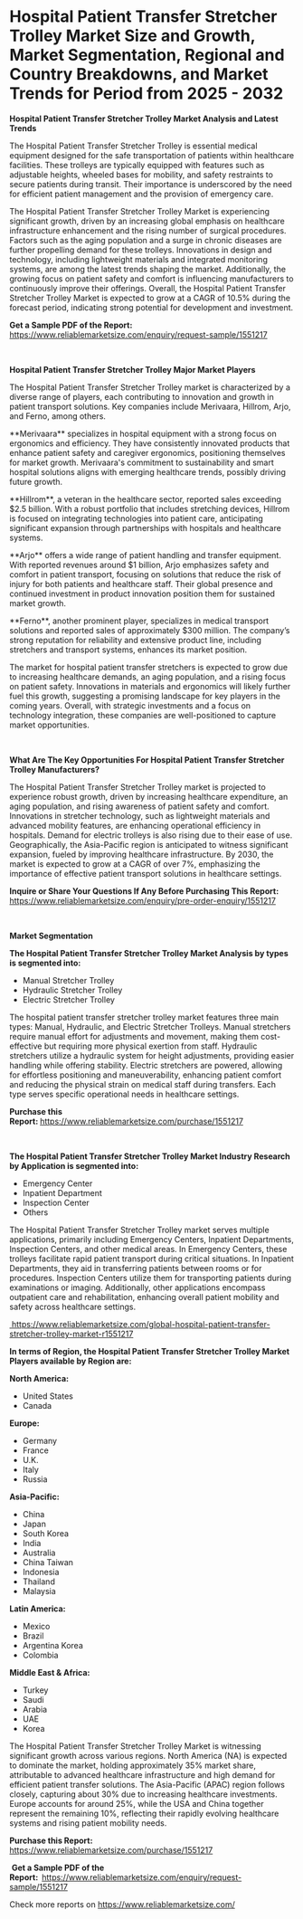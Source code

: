 <p><h1>Hospital Patient Transfer Stretcher Trolley Market Size and Growth, Market Segmentation, Regional and Country Breakdowns, and Market Trends for Period from 2025 -  2032</h1></p><p><strong>Hospital Patient Transfer Stretcher Trolley Market Analysis and Latest Trends</strong></p>
<p><p>The Hospital Patient Transfer Stretcher Trolley is essential medical equipment designed for the safe transportation of patients within healthcare facilities. These trolleys are typically equipped with features such as adjustable heights, wheeled bases for mobility, and safety restraints to secure patients during transit. Their importance is underscored by the need for efficient patient management and the provision of emergency care.</p><p>The Hospital Patient Transfer Stretcher Trolley Market is experiencing significant growth, driven by an increasing global emphasis on healthcare infrastructure enhancement and the rising number of surgical procedures. Factors such as the aging population and a surge in chronic diseases are further propelling demand for these trolleys. Innovations in design and technology, including lightweight materials and integrated monitoring systems, are among the latest trends shaping the market. Additionally, the growing focus on patient safety and comfort is influencing manufacturers to continuously improve their offerings. Overall, the Hospital Patient Transfer Stretcher Trolley Market is expected to grow at a CAGR of 10.5% during the forecast period, indicating strong potential for development and investment.</p></p>
<p><strong>Get a Sample PDF of the Report:&nbsp;</strong> <a href="https://www.reliablemarketsize.com/enquiry/request-sample/1551217?utm_campaign=2941&utm_medium=2&utm_source=Github&utm_content=ia&utm_term=04032025&utm_id=hospital-patient-transfer-stretcher-trolley">https://www.reliablemarketsize.com/enquiry/request-sample/1551217</a></p>
<p>&nbsp;</p>
<p><strong>Hospital Patient Transfer Stretcher Trolley Major Market Players</strong></p>
<p><p>The Hospital Patient Transfer Stretcher Trolley market is characterized by a diverse range of players, each contributing to innovation and growth in patient transport solutions. Key companies include Merivaara, Hillrom, Arjo, and Ferno, among others.</p><p>**Merivaara** specializes in hospital equipment with a strong focus on ergonomics and efficiency. They have consistently innovated products that enhance patient safety and caregiver ergonomics, positioning themselves for market growth. Merivaara's commitment to sustainability and smart hospital solutions aligns with emerging healthcare trends, possibly driving future growth.</p><p>**Hillrom**, a veteran in the healthcare sector, reported sales exceeding $2.5 billion. With a robust portfolio that includes stretching devices, Hillrom is focused on integrating technologies into patient care, anticipating significant expansion through partnerships with hospitals and healthcare systems.</p><p>**Arjo** offers a wide range of patient handling and transfer equipment. With reported revenues around $1 billion, Arjo emphasizes safety and comfort in patient transport, focusing on solutions that reduce the risk of injury for both patients and healthcare staff. Their global presence and continued investment in product innovation position them for sustained market growth.</p><p>**Ferno**, another prominent player, specializes in medical transport solutions and reported sales of approximately $300 million. The company’s strong reputation for reliability and extensive product line, including stretchers and transport systems, enhances its market position.</p><p>The market for hospital patient transfer stretchers is expected to grow due to increasing healthcare demands, an aging population, and a rising focus on patient safety. Innovations in materials and ergonomics will likely further fuel this growth, suggesting a promising landscape for key players in the coming years. Overall, with strategic investments and a focus on technology integration, these companies are well-positioned to capture market opportunities.</p></p>
<p>&nbsp;</p>
<p><strong>What Are The Key Opportunities For Hospital Patient Transfer Stretcher Trolley Manufacturers?</strong></p>
<p><p>The Hospital Patient Transfer Stretcher Trolley market is projected to experience robust growth, driven by increasing healthcare expenditure, an aging population, and rising awareness of patient safety and comfort. Innovations in stretcher technology, such as lightweight materials and advanced mobility features, are enhancing operational efficiency in hospitals. Demand for electric trolleys is also rising due to their ease of use. Geographically, the Asia-Pacific region is anticipated to witness significant expansion, fueled by improving healthcare infrastructure. By 2030, the market is expected to grow at a CAGR of over 7%, emphasizing the importance of effective patient transport solutions in healthcare settings.</p></p>
<p><strong>Inquire or Share Your Questions If Any Before Purchasing This Report:</strong> <a href="https://www.reliablemarketsize.com/enquiry/pre-order-enquiry/1551217?utm_campaign=2941&utm_medium=2&utm_source=Github&utm_content=ia&utm_term=04032025&utm_id=hospital-patient-transfer-stretcher-trolley">https://www.reliablemarketsize.com/enquiry/pre-order-enquiry/1551217</a></p>
<p>&nbsp;</p>
<p><strong>Market Segmentation</strong></p>
<p><strong>The Hospital Patient Transfer Stretcher Trolley Market Analysis by types is segmented into:</strong></p>
<p><ul><li>Manual Stretcher Trolley</li><li>Hydraulic Stretcher Trolley</li><li>Electric Stretcher Trolley</li></ul></p>
<p><p>The hospital patient transfer stretcher trolley market features three main types: Manual, Hydraulic, and Electric Stretcher Trolleys. Manual stretchers require manual effort for adjustments and movement, making them cost-effective but requiring more physical exertion from staff. Hydraulic stretchers utilize a hydraulic system for height adjustments, providing easier handling while offering stability. Electric stretchers are powered, allowing for effortless positioning and maneuverability, enhancing patient comfort and reducing the physical strain on medical staff during transfers. Each type serves specific operational needs in healthcare settings.</p></p>
<p><strong>Purchase this Report:&nbsp;</strong><a href="https://www.reliablemarketsize.com/purchase/1551217?utm_campaign=2941&utm_medium=2&utm_source=Github&utm_content=ia&utm_term=04032025&utm_id=hospital-patient-transfer-stretcher-trolley">https://www.reliablemarketsize.com/purchase/1551217</a></p>
<p>&nbsp;</p>
<p><strong>The Hospital Patient Transfer Stretcher Trolley Market Industry Research by Application is segmented into:</strong></p>
<p><ul><li>Emergency Center</li><li>Inpatient Department</li><li>Inspection Center</li><li>Others</li></ul></p>
<p><p>The Hospital Patient Transfer Stretcher Trolley market serves multiple applications, primarily including Emergency Centers, Inpatient Departments, Inspection Centers, and other medical areas. In Emergency Centers, these trolleys facilitate rapid patient transport during critical situations. In Inpatient Departments, they aid in transferring patients between rooms or for procedures. Inspection Centers utilize them for transporting patients during examinations or imaging. Additionally, other applications encompass outpatient care and rehabilitation, enhancing overall patient mobility and safety across healthcare settings.</p></p>
<p><a href="https://www.reliablemarketsize.com/global-hospital-patient-transfer-stretcher-trolley-market-r1551217?utm_campaign=2941&utm_medium=2&utm_source=Github&utm_content=ia&utm_term=04032025&utm_id=hospital-patient-transfer-stretcher-trolley">&nbsp;https://www.reliablemarketsize.com/global-hospital-patient-transfer-stretcher-trolley-market-r1551217</a></p>
<p><strong>In terms of Region, the Hospital Patient Transfer Stretcher Trolley Market Players available by Region are:</strong></p>
<p>
    <p> <strong> North America: </strong>
        <ul>
            <li>United States</li>
            <li>Canada</li>
        </ul>
        </p> 
    <p> <strong> Europe: </strong>
        <ul>
            <li>Germany</li>
            <li>France</li>
            <li>U.K.</li>
            <li>Italy</li>
            <li>Russia</li>
        </ul>
        </p> 
    <p> <strong> Asia-Pacific: </strong>
        <ul>
            <li>China</li>
            <li>Japan</li>
            <li>South Korea</li>
            <li>India</li>
            <li>Australia</li>
            <li>China Taiwan</li>
            <li>Indonesia</li>
            <li>Thailand</li>
            <li>Malaysia</li>
        </ul>
        </p> 
    <p> <strong> Latin America: </strong>
        <ul>
            <li>Mexico</li>
            <li>Brazil</li>
            <li>Argentina Korea</li>
            <li>Colombia</li>
        </ul>
        </p> 
    <p> <strong> Middle East & Africa: </strong>
        <ul>
            <li>Turkey</li>
            <li>Saudi</li>
            <li>Arabia</li>
            <li>UAE</li>
            <li>Korea</li>
        </ul>
    </p>
    </p>
<p><p>The Hospital Patient Transfer Stretcher Trolley Market is witnessing significant growth across various regions. North America (NA) is expected to dominate the market, holding approximately 35% market share, attributable to advanced healthcare infrastructure and high demand for efficient patient transfer solutions. The Asia-Pacific (APAC) region follows closely, capturing about 30% due to increasing healthcare investments. Europe accounts for around 25%, while the USA and China together represent the remaining 10%, reflecting their rapidly evolving healthcare systems and rising patient mobility needs.</p></p>
<p><strong>Purchase this Report: </strong><a href="https://www.reliablemarketsize.com/purchase/1551217?utm_campaign=2941&utm_medium=2&utm_source=Github&utm_content=ia&utm_term=04032025&utm_id=hospital-patient-transfer-stretcher-trolley">https://www.reliablemarketsize.com/purchase/1551217</a></p>
<p>&nbsp;<strong>Get a Sample PDF of the Report:&nbsp;&nbsp;</strong><a href="https://www.reliablemarketsize.com/enquiry/request-sample/1551217?utm_campaign=2941&utm_medium=2&utm_source=Github&utm_content=ia&utm_term=04032025&utm_id=hospital-patient-transfer-stretcher-trolley">https://www.reliablemarketsize.com/enquiry/request-sample/1551217</a></p>
<p><strong></strong></p>
<p>Check more reports on <a href="https://www.reliablemarketsize.com/?utm_campaign=2941&utm_medium=2&utm_source=Github&utm_content=ia&utm_term=04032025&utm_id=hospital-patient-transfer-stretcher-trolley">https://www.reliablemarketsize.com/</a></p>